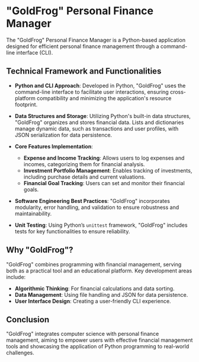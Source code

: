 # "GoldFrog" Personal Finance Manager

The "GoldFrog" Personal Finance Manager is a Python-based application designed for 
efficient personal finance management through a command-line interface (CLI).

## Technical Framework and Functionalities

- **Python and CLI Approach**: Developed in Python, "GoldFrog" uses the command-line 
interface to facilitate user interactions, ensuring cross-platform compatibility and 
minimizing the application's resource footprint.

- **Data Structures and Storage**: Utilizing Python's built-in data structures, 
"GoldFrog" organizes and stores financial data. Lists and dictionaries manage dynamic 
data, such as transactions and user profiles, with JSON serialization for data persistence.

- **Core Features Implementation**:
  - **Expense and Income Tracking**: Allows users to log expenses and incomes, 
  categorizing them for financial analysis.
  - **Investment Portfolio Management**: Enables tracking of investments, including 
  purchase details and current valuations.
  - **Financial Goal Tracking**: Users can set and monitor their financial goals.

- **Software Engineering Best Practices**: "GoldFrog" incorporates modularity, error 
handling, and validation to ensure robustness and maintainability.

- **Unit Testing**: Using Python’s `unittest` framework, "GoldFrog" includes tests for 
key functionalities to ensure reliability.

## Why "GoldFrog"?

"GoldFrog" combines programming with financial management, serving both as a 
practical tool and an educational platform. Key development areas include:

- **Algorithmic Thinking**: For financial calculations and data sorting.
- **Data Management**: Using file handling and JSON for data persistence.
- **User Interface Design**: Creating a user-friendly CLI experience.

## Conclusion

"GoldFrog" integrates computer science with personal finance management, aiming to 
empower users with effective financial management tools and showcasing the application 
of Python programming to real-world challenges.
